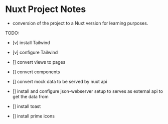 # Nuxt Project Notes
- conversion of the project to a Nuxt version for learning purposes.


TODO:
- [v] install Tailwind
- [v] configure Tailwind
- [] convert views to pages
- [] convert components
- [] convert mock data to be served by nuxt api
- [] install and configure json-webserver setup to serves as external api to get the data from

- [] install toast
- [] install prime icons